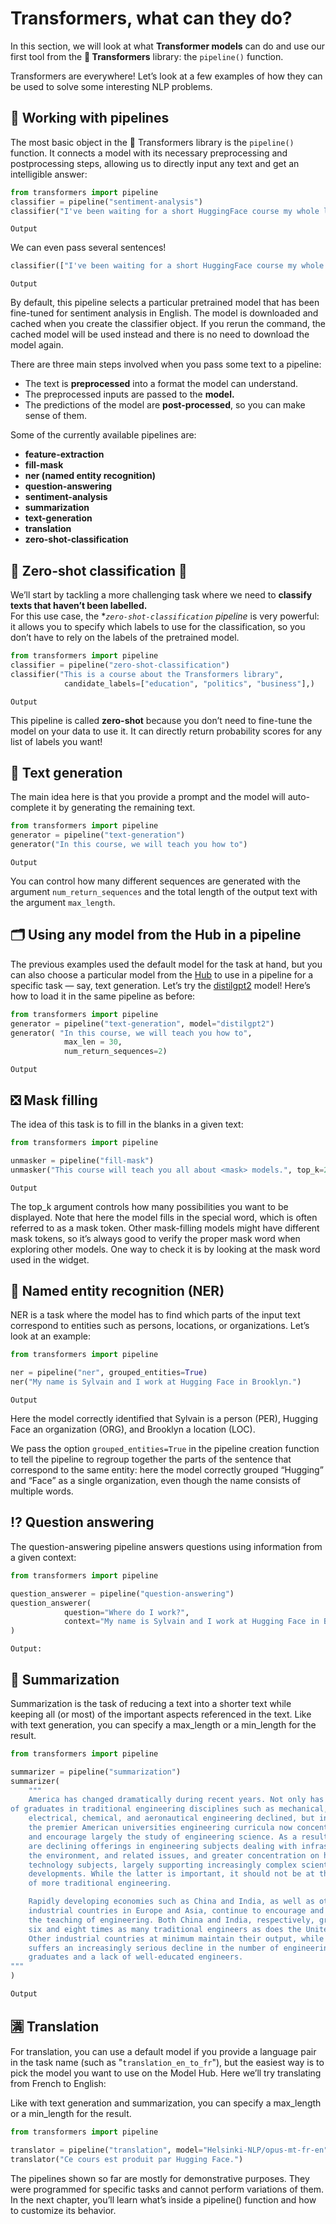 # Transformers, what can they do?
In this section, we will look at what **Transformer models** can do and use our first tool from the **🤗 Transformers** library: the `pipeline()` function.


Transformers are everywhere! Let’s look at a few examples of how they can be used to solve some interesting NLP problems.

## 🔗 Working with pipelines
The most basic object in the 🤗 Transformers library is the `pipeline()` function. 
It connects a model with its necessary preprocessing and postprocessing steps, allowing us to directly input any text and get an intelligible answer:

```python
from transformers import pipeline
classifier = pipeline("sentiment-analysis")
classifier("I've been waiting for a short HuggingFace course my whole life.")
```
```
Output
```

We can even pass several sentences!
```python
classifier(["I've been waiting for a short HuggingFace course my whole life.", "I hate this so much"])
```
```
Output
```

By default, this pipeline selects a particular pretrained model that has been fine-tuned for sentiment analysis in English. 
The model is downloaded and cached when you create the classifier object. If you rerun the command, the cached model will be used instead and there is no need to download the model again.

There are three main steps involved when you pass some text to a pipeline:
- The text is **preprocessed** into a format the model can understand.
- The preprocessed inputs are passed to the **model.**
- The predictions of the model are **post-processed**, so you can make sense of them.

Some of the currently available pipelines are:
- **feature-extraction**
- **fill-mask**
- **ner (named entity recognition)**
- **question-answering**
- **sentiment-analysis**
- **summarization**
- **text-generation**
- **translation**
- **zero-shot-classification**

## 🎯 Zero-shot classification 🔫
We’ll start by tackling a more challenging task where we need to **classify texts that haven’t been labelled.**  
For this use case, the **`zero-shot-classification` pipeline* is very powerful: it allows you to specify which labels to use for the classification, so you don’t have to rely on the labels of the pretrained model. 

```python
from transformers import pipeline
classifier = pipeline("zero-shot-classification")
classifier("This is a course about the Transformers library", 
            candidate_labels=["education", "politics", "business"],)
```
```
Output
```


This pipeline is called **zero-shot** because you don’t need to fine-tune the model on your data to use it. It can directly return probability scores for any list of labels you want!

## 📝 Text generation
The main idea here is that you provide a prompt and the model will auto-complete it by generating the remaining text.

```python
from transformers import pipeline
generator = pipeline("text-generation")
generator("In this course, we will teach you how to")
```
```
Output
```


You can control how many different sequences are generated with the argument `num_return_sequences` and the total length of the output text with the argument `max_length`.

## 🗂 Using any model from the Hub in a pipeline
The previous examples used the default model for the task at hand, but you can also choose a particular model from the [Hub](https://huggingface.co/models) to use in a pipeline for a specific task — say, text generation.
Let’s try the [distilgpt2](https://huggingface.co/distilbert/distilgpt2) model! Here’s how to load it in the same pipeline as before:

```python
from transformers import pipeline
generator = pipeline("text-generation", model="distilgpt2")
generator( "In this course, we will teach you how to",
            max_len = 30,
            num_return_sequences=2)
```
```
Output
```

## ❎ Mask filling
The idea of this task is to fill in the blanks in a given text:
```python
from transformers import pipeline

unmasker = pipeline("fill-mask")
unmasker("This course will teach you all about <mask> models.", top_k=2)
```
```
Output
```

The top_k argument controls how many possibilities you want to be displayed. Note that here the model fills in the special <mask> word, which is often referred to as a mask token. Other mask-filling models might have different mask tokens, so it’s always good to verify the proper mask word when exploring other models. One way to check it is by looking at the mask word used in the widget.

## 🧩 Named entity recognition (NER)
NER is a task where the model has to find which parts of the input text correspond to entities such as persons, locations, or organizations. Let’s look at an example:

```python
from transformers import pipeline

ner = pipeline("ner", grouped_entities=True)
ner("My name is Sylvain and I work at Hugging Face in Brooklyn.")
```
```
Output
```

Here the model correctly identified that Sylvain is a person (PER), Hugging Face an organization (ORG), and Brooklyn a location (LOC).

We pass the option `grouped_entities=True` in the pipeline creation function to tell the pipeline to regroup together the parts of the sentence that correspond to the same entity: here the model correctly grouped “Hugging” and “Face” as a single organization, even though the name consists of multiple words.

## ⁉️ Question answering
The question-answering pipeline answers questions using information from a given context:

```python
from transformers import pipeline

question_answerer = pipeline("question-answering")
question_answerer(
            question="Where do I work?",
            context="My name is Sylvain and I work at Hugging Face in Brooklyn",
)
```
```
Output:
```
## 📜 Summarization
Summarization is the task of reducing a text into a shorter text while keeping all (or most) of the important aspects referenced in the text. Like with text generation, you can specify a max_length or a min_length for the result.
```python
from transformers import pipeline

summarizer = pipeline("summarization")
summarizer(
    """
    America has changed dramatically during recent years. Not only has the number 
of graduates in traditional engineering disciplines such as mechanical, civil, 
    electrical, chemical, and aeronautical engineering declined, but in most of 
    the premier American universities engineering curricula now concentrate on 
    and encourage largely the study of engineering science. As a result, there 
    are declining offerings in engineering subjects dealing with infrastructure, 
    the environment, and related issues, and greater concentration on high 
    technology subjects, largely supporting increasingly complex scientific 
    developments. While the latter is important, it should not be at the expense 
    of more traditional engineering.

    Rapidly developing economies such as China and India, as well as other 
    industrial countries in Europe and Asia, continue to encourage and advance 
    the teaching of engineering. Both China and India, respectively, graduate 
    six and eight times as many traditional engineers as does the United States. 
    Other industrial countries at minimum maintain their output, while America 
    suffers an increasingly serious decline in the number of engineering 
    graduates and a lack of well-educated engineers.
"""
)
```

```
Output
```
## 🈵 Translation
For translation, you can use a default model if you provide a language pair in the task name (such as "`translation_en_to_fr`"), but the easiest way is to pick the model you want to use on the Model Hub. Here we’ll try translating from French to English:

Like with text generation and summarization, you can specify a max_length or a min_length for the result.

```python
from transformers import pipeline

translator = pipeline("translation", model="Helsinki-NLP/opus-mt-fr-en")
translator("Ce cours est produit par Hugging Face.")
```

The pipelines shown so far are mostly for demonstrative purposes. They were programmed for specific tasks and cannot perform variations of them. In the next chapter, you’ll learn what’s inside a pipeline() function and how to customize its behavior.

